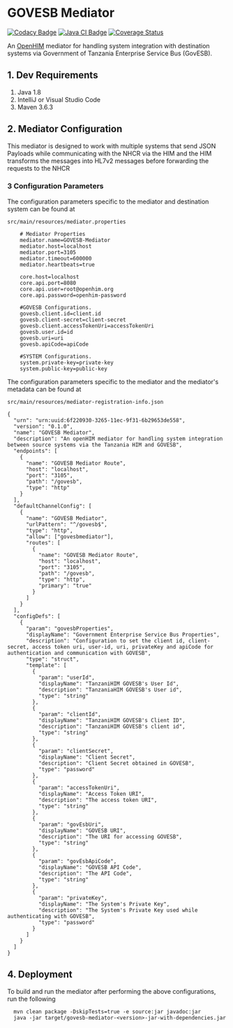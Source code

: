 # GOVESB Mediator

[![Codacy Badge](https://api.codacy.com/project/badge/Grade/4ffde7850d3640dda7efabf921a27be5)](https://app.codacy.com/gh/SoftmedTanzania/govesb-mediator?utm_source=github.com&utm_medium=referral&utm_content=SoftmedTanzania/govesb-mediator&utm_campaign=Badge_Grade_Settings)
[![Java CI Badge](https://github.com/SoftmedTanzania/govesb-mediator/workflows/Java%20CI%20with%20Maven/badge.svg)](https://github.com/SoftmedTanzania/govesb-mediator/actions?query=workflow%3A%22Java+CI+with+Maven%22)
[![Coverage Status](https://coveralls.io/repos/github/SoftmedTanzania/govesb-mediator/badge.svg?branch=development)](https://coveralls.io/github/SoftmedTanzania/govesb-mediator?branch=development)

An [OpenHIM](http://openhim.org/) mediator for handling system integration with destination systems via Government of
Tanzania Enterprise Service Bus (GovESB).

## 1. Dev Requirements

1. Java 1.8
2. IntelliJ or Visual Studio Code
3. Maven 3.6.3

## 2. Mediator Configuration

This mediator is designed to work with multiple systems that send JSON Payloads while communicating with the NHCR via
the HIM and the HIM transforms the messages into HL7v2 messages before forwarding the requests to the NHCR

### 3 Configuration Parameters

The configuration parameters specific to the mediator and destination system can be found at

`src/main/resources/mediator.properties`

```
    # Mediator Properties
    mediator.name=GOVESB-Mediator
    mediator.host=localhost
    mediator.port=3105
    mediator.timeout=600000
    mediator.heartbeats=true

    core.host=localhost
    core.api.port=8080
    core.api.user=root@openhim.org
    core.api.password=openhim-password

    #GOVESB Configurations.
    govesb.client.id=client.id
    govesb.client-secret=client-secret
    govesb.client.accessTokenUri=accessTokenUri
    govesb.user.id=id
    govesb.uri=uri
    govesb.apiCode=apiCode

    #SYSTEM Configurations.
    system.private-key=private-key
    system.public-key=public-key
```

The configuration parameters specific to the mediator and the mediator's metadata can be found at

`src/main/resources/mediator-registration-info.json`

```
{
  "urn": "urn:uuid:6f220930-3265-11ec-9f31-6b29653de558",
  "version": "0.1.0",
  "name": "GOVESB Mediator",
  "description": "An openHIM mediator for handling system integration between source systems via the Tanzania HIM and GOVESB",
  "endpoints": [
    {
      "name": "GOVESB Mediator Route",
      "host": "localhost",
      "port": "3105",
      "path": "/govesb",
      "type": "http"
    }
  ],
  "defaultChannelConfig": [
    {
      "name": "GOVESB Mediator",
      "urlPattern": "^/govesb$",
      "type": "http",
      "allow": ["govesbmediator"],
      "routes": [
        {
          "name": "GOVESB Mediator Route",
          "host": "localhost",
          "port": "3105",
          "path": "/govesb",
          "type": "http",
          "primary": "true"
        }
      ]
    }
  ],
  "configDefs": [
    {
      "param": "govesbProperties",
      "displayName": "Government Enterprise Service Bus Properties",
      "description": "Configuration to set the client id, client-secret, access token uri, user-id, uri, privateKey and apiCode for authentication and communication with GOVESB",
      "type": "struct",
      "template": [
        {
          "param": "userId",
          "displayName": "TanzaniHIM GOVESB's User Id",
          "description": "TanzaniaHIM GOVESB's User id",
          "type": "string"
        },
        {
          "param": "clientId",
          "displayName": "TanzaniHIM GOVESB's Client ID",
          "description": "TanzaniHIM GOVESB's client id",
          "type": "string"
        },
        {
          "param": "clientSecret",
          "displayName": "Client Secret",
          "description": "Client Secret obtained in GOVESB",
          "type": "password"
        },
        {
          "param": "accessTokenUri",
          "displayName": "Access Token URI",
          "description": "The access token URI",
          "type": "string"
        },
        {
          "param": "govEsbUri",
          "displayName": "GOVESB URI",
          "description": "The URI for accessing GOVESB",
          "type": "string"
        },
        {
          "param": "govEsbApiCode",
          "displayName": "GOVESB API Code",
          "description": "The API Code",
          "type": "string"
        },
        {
          "param": "privateKey",
          "displayName": "The System's Private Key",
          "description": "The System's Private Key used while authenticating with GOVESB",
          "type": "password"
        }
      ]
    }
  ]
}

```

## 4. Deployment

To build and run the mediator after performing the above configurations, run the following

```
  mvn clean package -DskipTests=true -e source:jar javadoc:jar
  java -jar target/govesb-mediator-<version>-jar-with-dependencies.jar
```
